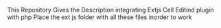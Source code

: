 This Repository Gives the Description integrating Extjs Cell Editind plugin with php
Place the ext js folder with all these files inorder to work
